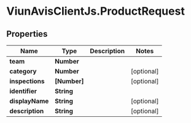 # ViunAvisClientJs.ProductRequest

## Properties

Name | Type | Description | Notes
------------ | ------------- | ------------- | -------------
**team** | **Number** |  | 
**category** | **Number** |  | [optional] 
**inspections** | **[Number]** |  | [optional] 
**identifier** | **String** |  | 
**displayName** | **String** |  | [optional] 
**description** | **String** |  | [optional] 


